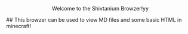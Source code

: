 <p align="center">
  Welcome to the Shivtanium Browzer!yy
</p>
## This browzer can be used to view MD files and some basic HTML in minecraft!
